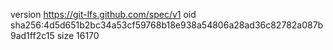 version https://git-lfs.github.com/spec/v1
oid sha256:4d5d651b2bc34a53cf59768b18e938a54806a28ad36c82782a087b9ad1ff2c15
size 16170
